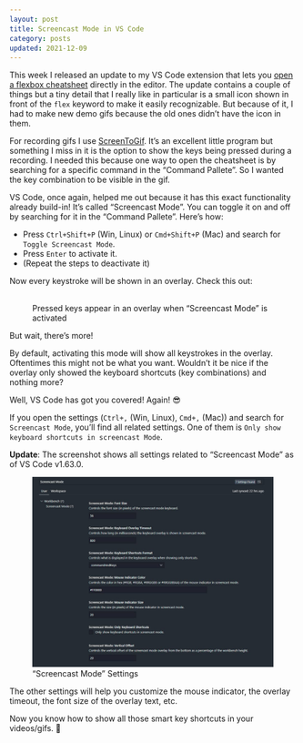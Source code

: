 ```yaml
---
layout: post
title: Screencast Mode in VS Code
category: posts
updated: 2021-12-09
---
```


This week I released an update to my VS Code extension that lets you [open a flexbox cheatsheet](https://marketplace.visualstudio.com/items?itemName=dzhavat.css-flexbox-cheatsheet) directly in the editor. The update contains a couple of things but a tiny detail that I really like in particular is a small icon shown in front of the `flex` keyword to make it easily recognizable. But because of it, I had to make new demo gifs because the old ones didn’t have the icon in them.

For recording gifs I use [ScreenToGif](https://www.screentogif.com/). It’s an excellent little program but something I miss in it is the option to show the keys being pressed during a recording. I needed this because one way to open the cheatsheet is by searching for a specific command in the “Command Pallete”. So I wanted the key combination to be visible in the gif.

VS Code, once again, helped me out because it has this exact functionality already build-in! It’s called “Screencast Mode”. You can toggle it on and off by searching for it in the “Command Pallete”. Here’s how:

- Press `Ctrl+Shift+P` (Win, Linux) or `Cmd+Shift+P` (Mac) and search for `Toggle Screencast Mode`.
- Press `Enter` to activate it.
- (Repeat the steps to deactivate it)

Now every keystroke will be shown in an overlay. Check this out:

<figure>
  <img src="/assets/img/2019/09/18/hey.gif" alt="">
  <figcaption>Pressed keys appear in an overlay when “Screencast Mode” is activated</figcaption>
</figure>

But wait, there’s more!

By default, activating this mode will show all keystrokes in the overlay. Oftentimes this might not be what you want. Wouldn’t it be nice if the overlay only showed the keyboard shortcuts (key combinations) and nothing more?

Well, VS Code has got you covered! Again! 😎

If you open the settings (`Ctrl+,` (Win, Linux), `Cmd+,` (Mac)) and search for `Screencast Mode`, you’ll find all related settings. One of them is `Only show keyboard shortcuts in screencast Mode`.

**Update**: The screenshot shows all settings related to “Screencast Mode” as of VS Code v1.63.0.

<figure>
  <img src="/assets/img/2019/09/18/screencast-mode-settings.jpg" alt="">
  <figcaption>“Screencast Mode” Settings</figcaption>
</figure>

The other settings will help you customize the mouse indicator, the overlay timeout, the font size of the overlay text, etc.

Now you know how to show all those smart key shortcuts in your videos/gifs. 🚀
